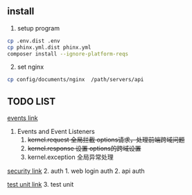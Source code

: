 
## install

1. setup program
```bash
cp .env.dist .env
cp phinx.yml.dist phinx.yml
composer install --ignore-platform-reqs
```

2. set nginx 

```bash
cp config/documents/nginx  /path/servers/api
```

## TODO LIST


[events link](https://symfony.com/doc/current/reference/events.html)
1. Events and Event Listeners
    1. ~~kernel.request 全局拦截 options请求，处理前端跨域问题~~
    2. ~~kernel.response 设置 options的跨域设置~~
    3.  kernel.exception 全局异常处理
    
[security link](https://symfony.com/doc/current/security.html)
2. auth 
    1. web login auth
    2. api auth
    
[test unit link](https://symfony.com/doc/current/best_practices/tests.html#unit-tests)
3. test unit